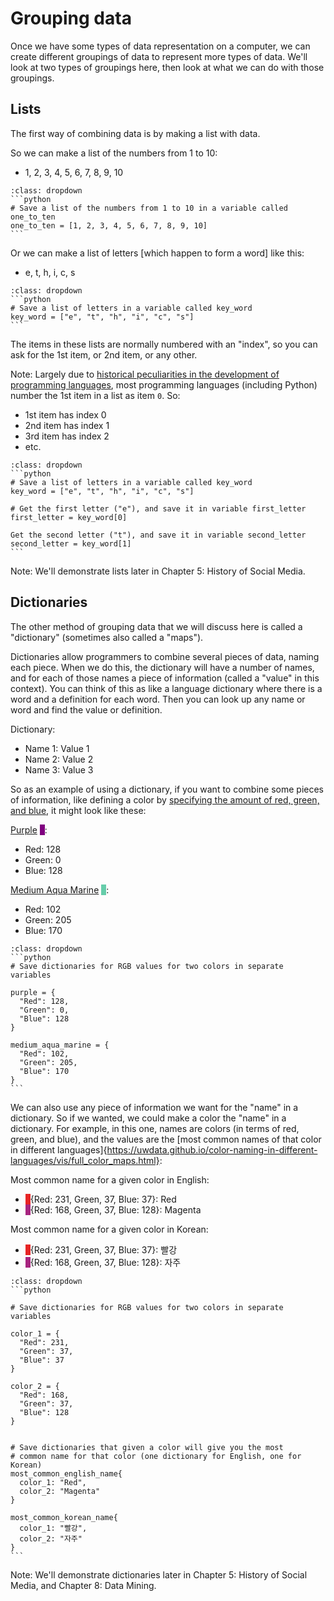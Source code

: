 # Grouping data

Once we have some types of data representation on a computer, we can create different groupings of data to represent more types of data. We'll look at two types of groupings here, then look at what we can do with those groupings.

## Lists
The first way of combining data is by making a list with data.

So we can make a list of the numbers from 1 to 10:
 - 1, 2, 3, 4, 5, 6, 7, 8, 9, 10

 ````{admonition} Click to see example Python code
 :class: dropdown
 ```python
 # Save a list of the numbers from 1 to 10 in a variable called one_to_ten
 one_to_ten = [1, 2, 3, 4, 5, 6, 7, 8, 9, 10]
 ```
 ````

Or we can make a list of letters [which happen to form a word] like this:
 - e, t, h, i, c, s

 ````{admonition} Click to see example Python code
 :class: dropdown
 ```python
 # Save a list of letters in a variable called key_word
key_word = ["e", "t", "h", "i", "c", "s"]
 ```
 ````

 The items in these lists are normally numbered with an "index", so you can ask for the 1st item, or 2nd item, or any other.

Note: Largely due to [historical peculiarities in the development of programming languages](https://en.wikipedia.org/wiki/Zero-based_numbering#Origin), most programming languages (including Python) number the 1st item in a list as item `0`. So:
- 1st item has index 0
- 2nd item has index 1
- 3rd item has index 2
- etc.

````{admonition} Click to see example Python code
:class: dropdown
```python
# Save a list of letters in a variable called key_word
key_word = ["e", "t", "h", "i", "c", "s"]

# Get the first letter ("e"), and save it in variable first_letter
first_letter = key_word[0]

Get the second letter ("t"), and save it in variable second_letter
second_letter = key_word[1]
```
````



Note: We'll demonstrate lists later in Chapter 5: History of Social Media.

## Dictionaries
The other method of grouping data that we will discuss here is called a "dictionary" (sometimes also called a "maps").

Dictionaries allow programmers to combine several pieces of data, naming each piece. When we do this, the dictionary will have a number of names, and for each of those names a piece of information (called a "value" in this context). You can think of this as like a language dictionary where there is a word and a definition for each word. Then you can look up any name or word and find the value or definition.

Dictionary:
- Name 1: Value 1
- Name 2: Value 2
- Name 3: Value 3

So as an example of using a dictionary, if you want to combine some pieces of information, like defining a color by [specifying the amount of red, green, and blue](https://www.w3schools.com/cssref/css_colors.asp), it might look like these:

[Purple](https://www.w3schools.com/colors/color_tryit.asp?color=Purple) <span style="background-color:rgb(128,0,128)"> &nbsp; </span>:
- Red: 128
- Green: 0
- Blue: 128

[Medium Aqua Marine](https://www.w3schools.com/colors/color_tryit.asp?color=MediumAquaMarine) <span style="background-color:rgb(102,205,170)"> &nbsp; </span>:
- Red: 102
- Green: 205
- Blue: 170

````{admonition} Click to see example Python code
:class: dropdown
```python
# Save dictionaries for RGB values for two colors in separate variables

purple = {
  "Red": 128,
  "Green": 0,
  "Blue": 128
}

medium_aqua_marine = {
  "Red": 102,
  "Green": 205,
  "Blue": 170
}
```
````

We can also use any piece of information we want for the "name" in a dictionary. So if we wanted, we could make a color the "name" in a dictionary. For example, in this one, names are colors (in terms of red, green, and blue), and the values are the [most common names of that color in different languages]{https://uwdata.github.io/color-naming-in-different-languages/vis/full_color_maps.html}:

Most common name for a given color in English:
- <span style="background-color:rgb(231,37,37)"> &nbsp; </span>{Red: 231, Green, 37, Blue: 37}: Red
- <span style="background-color:rgb(167,37,128)"> &nbsp; </span>{Red: 168, Green, 37, Blue: 128}: Magenta

Most common name for a given color in Korean:
- <span style="background-color:rgb(231,37,37)"> &nbsp; </span>{Red: 231, Green, 37, Blue: 37}: 빨강
- <span style="background-color:rgb(167,37,128)"> &nbsp; </span>{Red: 168, Green, 37, Blue: 128}: 자주

````{admonition} Click to see example Python code
:class: dropdown
```python

# Save dictionaries for RGB values for two colors in separate variables

color_1 = {
  "Red": 231,
  "Green": 37,
  "Blue": 37
}

color_2 = {
  "Red": 168,
  "Green": 37,
  "Blue": 128
}


# Save dictionaries that given a color will give you the most
# common name for that color (one dictionary for English, one for Korean)
most_common_english_name{
  color_1: "Red",
  color_2: "Magenta"
}

most_common_korean_name{
  color_1: "빨강",
  color_2: "자주"
}
```
````


Note: We'll demonstrate dictionaries later in Chapter 5: History of Social Media, and Chapter 8: Data Mining.
